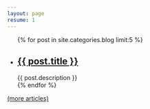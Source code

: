 ```yaml
---
layout: page
resume: 1
---
```

<div class="index-artical">
    <ul class="index-left">
    {% for post in site.categories.blog limit:5 %}
        <li>
            <h2>
            	<a href="{{ post.url }}">{{ post.title }}</a>
            </h2>
            <span class="title-desc">{{ post.description }}</span>
        </li>
    {% endfor %}
    </ul>
    <a href="{{ site.production_url }}/archive.html">(more articles)</a>
</div>